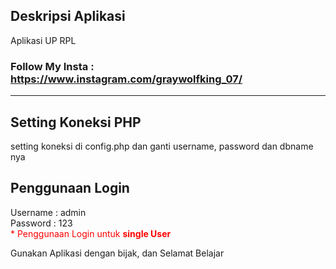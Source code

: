 ## Deskripsi Aplikasi 
Aplikasi UP RPL


### Follow My Insta : <a href="https://www.instagram.com/graywolfking_07/">https://www.instagram.com/graywolfking_07/</a>


<hr>

## Setting Koneksi PHP
setting koneksi di config.php dan ganti username, password dan dbname nya

## Penggunaan Login
Username : admin
<br/>
Password : 123
<br>
<span style="color:red">* Penggunaan Login untuk <b>single User</b> </span>




Gunakan Aplikasi dengan bijak, dan Selamat Belajar
